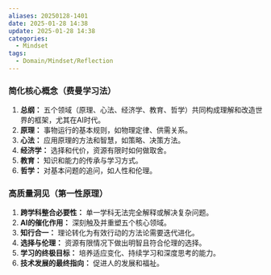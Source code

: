 ```yaml
---
aliases: 20250128-1401
date: 2025-01-28 14:38
update: 2025-01-28 14:38
categories:
  - Mindset
tags:
  - Domain/Mindset/Reflection
---
```



### 简化核心概念（费曼学习法）

1. **总纲：** 五个领域（原理、心法、经济学、教育、哲学）共同构成理解和改造世界的框架，尤其在AI时代。
2. **原理：** 事物运行的基本规则，如物理定律、供需关系。
3. **心法：** 应用原理的方法和智慧，如策略、决策方法。
4. **经济学：** 选择和代价，资源有限时如何做取舍。
5. **教育：** 知识和能力的传承与学习方式。
6. **哲学：** 对基本问题的追问，如人性和伦理。

### 高质量洞见（第一性原理）

1. **跨学科整合必要性：** 单一学科无法完全解释或解决复杂问题。
2. **AI的催化作用：** 深刻触及并重塑五个核心领域。
3. **知行合一：** 理论转化为有效行动的方法论需要迭代进化。
4. **选择与伦理：** 资源有限情况下做出明智且符合伦理的选择。
5. **学习的终极目标：** 培养适应变化、持续学习和深度思考的能力。
6. **技术发展的最终指向：** 促进人的发展和福祉。

